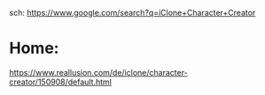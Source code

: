 sch: https://www.google.com/search?q=iClone+Character+Creator

# Home:
https://www.reallusion.com/de/iclone/character-creator/150908/default.html
